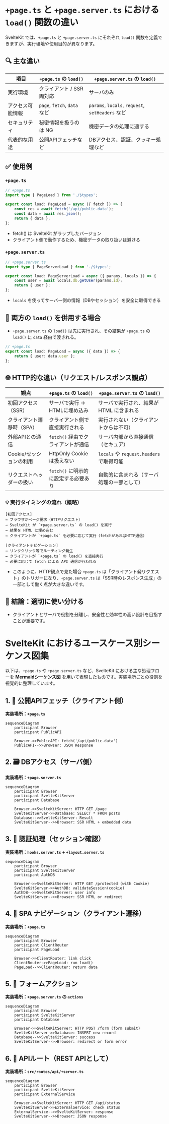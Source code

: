 # `+page.ts` と `+page.server.ts` における `load()` 関数の違い

SvelteKit では、`+page.ts` と `+page.server.ts` にそれぞれ `load()` 関数を定義できますが、実行環境や使用目的が異なります。

## 🔍 主な違い

| 項目 | `+page.ts` の `load()` | `+page.server.ts` の `load()` |
|------|------------------------|------------------------------|
| 実行環境 | クライアント / SSR 両対応 | サーバのみ |
| アクセス可能情報 | `page`, `fetch`, `data` など | `params`, `locals`, `request`, `setHeaders` など |
| セキュリティ | 秘密情報を扱うのは NG | 機密データの処理に適する |
| 代表的な用途 | 公開APIフェッチなど | DBアクセス、認証、クッキー処理など |

## ✅ 使用例

### `+page.ts`

```ts
// +page.ts
import type { PageLoad } from './$types';

export const load: PageLoad = async ({ fetch }) => {
	const res = await fetch('/api/public-data');
	const data = await res.json();
	return { data };
};
```

- fetch() は SvelteKit がラップしたバージョン
- クライアント側で動作するため、機密データの取り扱いは避ける

### `+page.server.ts`

```ts
// +page.server.ts
import type { PageServerLoad } from './$types';

export const load: PageServerLoad = async ({ params, locals }) => {
	const user = await locals.db.getUser(params.id);
	return { user };
};
```

- `locals` を使ってサーバー側の情報（DBやセッション）を安全に取得できる

## 🔁 両方の `load()` を併用する場合

- `+page.server.ts` の `load()` は先に実行され、その結果が `+page.ts` の `load()` に `data` 経由で渡される。

```ts
// +page.ts
export const load: PageLoad = async ({ data }) => {
	return { user: data.user };
};
```

## 🌐 HTTP的な違い（リクエスト/レスポンス観点）

| 観点 | `+page.ts` の `load()` | `+page.server.ts` の `load()` |
|------|------------------------|------------------------------|
| 初回アクセス（SSR） | サーバで実行 → HTMLに埋め込み | サーバで実行され、結果が HTML に含まれる |
| クライアント遷移時（SPA） | クライアント側で直接実行される | 実行されない（クライアントからは不可） |
| 外部APIとの通信 | `fetch()` 経由でクライアントが通信 | サーバ内部から直接通信（セキュア） |
| Cookie/セッションの利用 | HttpOnly Cookie は扱えない | `locals` や `request.headers` で取得可能 |
| リクエストヘッダーの扱い | `fetch()` に明示的に設定する必要あり | 自動的に含まれる（サーバ処理の一部として） |

### 💡 実行タイミングの流れ（概略）

```text
[初回アクセス]
→ ブラウザがページ要求（HTTPリクエスト）
→ SvelteKit が `+page.server.ts` の load() を実行
→ 結果を HTML に埋め込む
→ クライアントが `+page.ts` を必要に応じて実行（fetchがあればHTTP通信）

[クライアントナビゲーション]
→ リンククリック等でルーティング発生
→ クライアントが `+page.ts` の load() を直接実行
→ 必要に応じて fetch による API 通信が行われる
```

- このように、HTTP観点で見た場合 `+page.ts` は「クライアント発リクエスト」のトリガーになり、`+page.server.ts` は「SSR時のレスポンス生成」の一部として働く点が大きな違いです。
## 🔐 結論：適切に使い分ける

- クライアントとサーバで役割を分離し、安全性と効率性の高い設計を目指すことが重要です。

# SvelteKit におけるユースケース別シーケンス図集

以下は、`+page.ts` や `+page.server.ts` など、SvelteKit における主な処理フローを **Mermaidシーケンス図** を用いて表現したものです。実装場所ごとの役割を視覚的に整理しています。


## 1. 📡 公開APIフェッチ（クライアント側）

**実装場所：`+page.ts`**

```mermaid
sequenceDiagram
    participant Browser
    participant PublicAPI

    Browser->>PublicAPI: fetch('/api/public-data')
    PublicAPI-->>Browser: JSON Response
```


## 2. 🗃 DBアクセス（サーバ側）

**実装場所：`+page.server.ts`**

```mermaid
sequenceDiagram
    participant Browser
    participant SvelteKitServer
    participant Database

    Browser->>SvelteKitServer: HTTP GET /page
    SvelteKitServer->>Database: SELECT * FROM posts
    Database-->>SvelteKitServer: Result
    SvelteKitServer-->>Browser: SSR HTML + embedded data
```


## 3. 🔐 認証処理（セッション確認）

**実装場所：`hooks.server.ts` + `+layout.server.ts`**

```mermaid
sequenceDiagram
    participant Browser
    participant SvelteKitServer
    participant AuthDB

    Browser->>SvelteKitServer: HTTP GET /protected (with Cookie)
    SvelteKitServer->>AuthDB: validateSession(cookie)
    AuthDB-->>SvelteKitServer: user info
    SvelteKitServer-->>Browser: SSR HTML or redirect
```


## 4. 🔁 SPA ナビゲーション（クライアント遷移）

**実装場所：`+page.ts`**

```mermaid
sequenceDiagram
    participant Browser
    participant ClientRouter
    participant PageLoad

    Browser->>ClientRouter: link click
    ClientRouter->>PageLoad: run load()
    PageLoad-->>ClientRouter: return data
```


## 5. 📝 フォームアクション

**実装場所：`+page.server.ts` の `actions`**

```mermaid
sequenceDiagram
    participant Browser
    participant SvelteKitServer
    participant Database

    Browser->>SvelteKitServer: HTTP POST /form (form submit)
    SvelteKitServer->>Database: INSERT new record
    Database-->>SvelteKitServer: success
    SvelteKitServer-->>Browser: redirect or form error
```


## 6. 🔧 APIルート（REST APIとして）

**実装場所：`src/routes/api/+server.ts`**

```mermaid
sequenceDiagram
    participant Browser
    participant SvelteKitServer
    participant ExternalService

    Browser->>SvelteKitServer: HTTP GET /api/status
    SvelteKitServer->>ExternalService: check status
    ExternalService-->>SvelteKitServer: response
    SvelteKitServer-->>Browser: JSON response
```